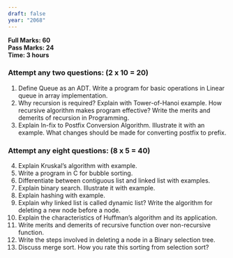 ```yaml
---
draft: false
year: "2068"
---
```


**Full Marks: 60**\
**Pass Marks: 24**\
**Time: 3 hours**

### Attempt any two questions: (2 x 10 = 20)

1. Define Queue as an ADT. Write a program for basic operations in Linear queue in array implementation.
2. Why recursion is required? Explain with Tower-of-Hanoi example. How recursive algorithm makes program effective? Write the merits and demerits of recursion in Programming.
3. Explain In-fix to Postfix Conversion Algorithm. Illustrate it with an example. What changes should be made for converting postfix to prefix.

### Attempt any eight questions: (8 x 5 = 40)

4.  Explain Kruskal’s algorithm with example.
5.  Write a program in C for bubble sorting.
6.  Differentiate between contiguous list and linked list with examples.
7.  Explain binary search. Illustrate it with example.
8.  Explain hashing with example.
9.  Explain why linked list is called dynamic list? Write the algorithm for deleting a new node before a node.
10. Explain the characteristics of Huffman’s algorithm and its application.
11. Write merits and demerits of recursive function over non-recursive function.
12. Write the steps involved in deleting a node in a Binary selection tree.
13. Discuss merge sort. How you rate this sorting from selection sort?
